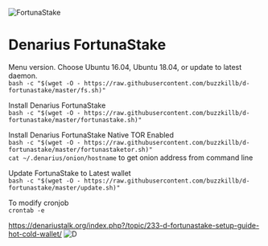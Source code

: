 ![FortunaStake](https://i.imgur.com/ZO4lDWT.png)
# Denarius FortunaStake

Menu version. Choose Ubuntu 16.04, Ubuntu 18.04, or update to latest daemon.  
```bash -c "$(wget -O - https://raw.githubusercontent.com/buzzkillb/d-fortunastake/master/fs.sh)"```  

Install Denarius FortunaStake  
```bash -c "$(wget -O - https://raw.githubusercontent.com/buzzkillb/d-fortunastake/master/fortunastake.sh)"```  

Install Denarius FortunaStake Native TOR Enabled  
```bash -c "$(wget -O - https://raw.githubusercontent.com/buzzkillb/d-fortunastake/master/fortunastaketor.sh)"```  
```cat ~/.denarius/onion/hostname``` to get onion address from command line  

Update FortunaStake to Latest wallet  
```bash -c "$(wget -O - https://raw.githubusercontent.com/buzzkillb/d-fortunastake/master/update.sh)"```

To modify cronjob  
```crontab -e```

https://denariustalk.org/index.php?/topic/233-d-fortunastake-setup-guide-hot-cold-wallet/
![D](https://i.imgur.com/XwZtq86.gif)
